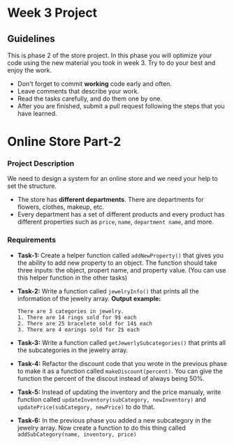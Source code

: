 # Week 3  Project

## Guidelines

This is phase 2 of the store project. In this phase you will optimize your code using the new material you took in week 3. Try to do your best and enjoy the work.

- Don't forget to commit **working** code early and often.
- Leave comments that describe your work.
- Read the tasks carefully, and do them one by one. 
- After you are finished, submit a pull request following the steps that you have learned.

# Online Store Part-2
### Project Description 
We need to design a system for an online store and we need your help to set the structure.
- The store has **different departments**. There are departments for flowers, clothes, makeup, etc.
- Every department has a set of different products and every product has different properties such as `price`, `name`, `department name`, and more.

### Requirements
* **Task-1:** Create a helper function called `addNewProperty()` that gives you the ability to add new property to an object. The function should take three inputs: the object, propert name, and property value. (You can use this helper function in the other tasks)

* **Task-2:** Write a function called `jewelryInfo()` that prints all the information of the jewelry array.
    **Output example:**
    ```
    There are 3 categories in jewelry.
    1. There are 14 rings sold for 9$ each
    2. There are 25 bracelete sold for 14$ each
    3. There are 4 earings sold for 2$ each
    ```

* **Task-3:** Write a function called `getJewerlySubcategories()` that prints all the subcategories in the jewelry array.

* **Task-4:** Refactor the discount code that you wrote in the previous phase to make it as a function called `makeDiscount(percent)`. You can give the function the percent of the discout instead of always being 50%.

* **Task-5:** Instead of updating the inventory and the price manualy, write function called `updateInventory(subCategory, newInventory)` and `updatePrice(subCategory, newPrice)` to do that.

* **Task-6:** In the previous phase you added a new subcategory in the jewelry array. Now create a function to do this thing called `addSubCategory(name, inventory, price)`
